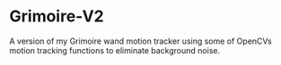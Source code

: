 # Grimoire-V2
A version of my Grimoire wand motion tracker using some of OpenCVs motion tracking functions to eliminate background noise.

